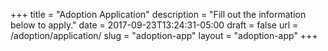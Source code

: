 +++
title = "Adoption Application"
description = "Fill out the information below to apply."
date = 2017-09-23T13:24:31-05:00
draft = false
url = /adoption/application/
slug = "adoption-app"
layout = "adoption-app"
+++
